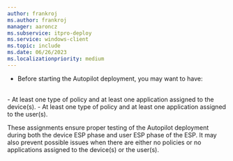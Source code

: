 ```yaml
---
author: frankroj
ms.author: frankroj
manager: aaroncz
ms.subservice: itpro-deploy
ms.service: windows-client
ms.topic: include
ms.date: 06/26/2023
ms.localizationpriority: medium
---
```


<!-- This file is shared by the following articles:

pre-provisioning\azure-ad-join-technician-flow.md
pre-provisioning\hybrid-azure-ad-join-technician-flow.md
user-driven\azure-ad-join-deploy-device.md
user-driven\hybrid-azure-ad-join-deploy-device.md

Headings are driven by article context. -->

- Before starting the Autopilot deployment, you may want to have:<br>
<br>
  - At least one type of policy and at least one application assigned to the device(s).
  - At least one type of policy and at least one application assigned to the user(s).

  These assignments ensure proper testing of the Autopilot deployment during both the device ESP phase and user ESP phase of the ESP. It may also prevent possible issues when there are either no policies or no applications assigned to the device(s) or the user(s).
